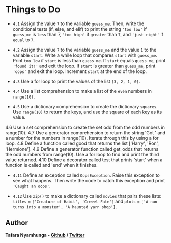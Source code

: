 # Things to Do

- `4.1` Assign the value `7` to the variable `guess_me`. Then, write the conditional tests (if, else, and elif) to print the string `'too low'` if `guess_me` is `less` than 7, `'too high'` if `greater` than `7`, and `'just right'` if `equal` to `7`.

- `4.2` Assign the value `7` to the variable `guess_me` and the value `1` to the variable `start`. Write a while loop that compares `start` with `guess_me`. Print `too low` if `start` is less than `guess_me`. If `start` equals `guess_me`, print `'found it!'` and exit the loop. If `start` is greater than `guess_me`, print `'oops'` and exit the loop. Increment `start` at the end of the loop.

- `4.3` Use a for loop to print the values of the list `[3, 2, 1, 0]`.

- `4.4` Use a list comprehension to make a list of the `even` numbers in `range(10)`.

- `4.5` Use a dictionary comprehension to create the dictionary `squares`. Use `range(10)` to return the keys, and use the square of each key as its value.

4.6 Use a set comprehension to create the set odd from the odd numbers in range(10).
4.7 Use a generator comprehension to return the string 'Got ' and a number for the
numbers in range(10). Iterate through this by using a for loop.
4.8 Define a function called good that returns the list ['Harry', 'Ron', 'Hermione'].
4.9 Define a generator function called get_odds that returns the odd numbers from
range(10). Use a for loop to find and print the third value returned.
4.10 Define a decorator called test that prints 'start' when a function is called and
'end' when it finishes.

- `4.11` Define an exception called `OopsException`. Raise this exception to see what happens. Then write the code to catch this exception and print `'Caught an oops'`.

- `4.12` Use `zip()` to make a dictionary called `movies` that pairs these lists: `titles` = `['Creature of Habit', 'Crewel Fate']` and `plots` = `['A nun turns into a monster', 'A haunted yarn shop']`.

## Author

**Tafara Nyamhunga  - [Github](https://github.com/tafara-n) / [Twitter](https://twitter.com/tafaranyamhunga)**
